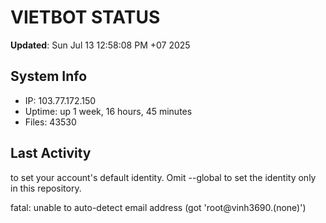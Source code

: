 # VIETBOT STATUS
**Updated**: Sun Jul 13 12:58:08 PM +07 2025

## System Info
- IP: 103.77.172.150
- Uptime: up 1 week, 16 hours, 45 minutes
- Files: 43530

## Last Activity

to set your account's default identity.
Omit --global to set the identity only in this repository.

fatal: unable to auto-detect email address (got 'root@vinh3690.(none)')
